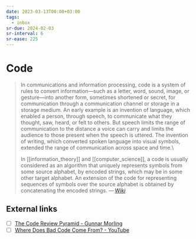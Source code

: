 ```yaml
---
date: 2023-03-13T00:00+03:00
tags:
  - inbox
sr-due: 2024-02-03
sr-interval: 6
sr-ease: 225
---
```


# Code

> In communications and information processing, code is a system of rules to
> convert information—such as a letter, word, sound, image, or gesture—into
> another form, sometimes shortened or secret, for communication through a
> communication channel or storage in a storage medium. An early example is an
> invention of language, which enabled a person, through speech, to communicate
> what they thought, saw, heard, or felt to others. But speech limits the range
> of communication to the distance a voice can carry and limits the audience to
> those present when the speech is uttered. The invention of writing, which
> converted spoken language into visual symbols, extended the range of
> communication across space and time.\
>
> In [[information_theory]] and [[computer_science]], a code is usually
> considered as an algorithm that uniquely represents symbols from some source
> alphabet, by encoded strings, which may be in some other target alphabet. An
> extension of the code for representing sequences of symbols over the source
> alphabet is obtained by concatenating the encoded strings.
> — <cite>[Wiki](https://en.wikipedia.org/wiki/Code)</cite>

## External links

- [ ] [The Code Review Pyramid - Gunnar Morling](https://www.morling.dev/blog/the-code-review-pyramid/)
- [ ] [Where Does Bad Code Come From? - YouTube](https://www.youtube.com/watch?v=7YpFGkG-u1w)
